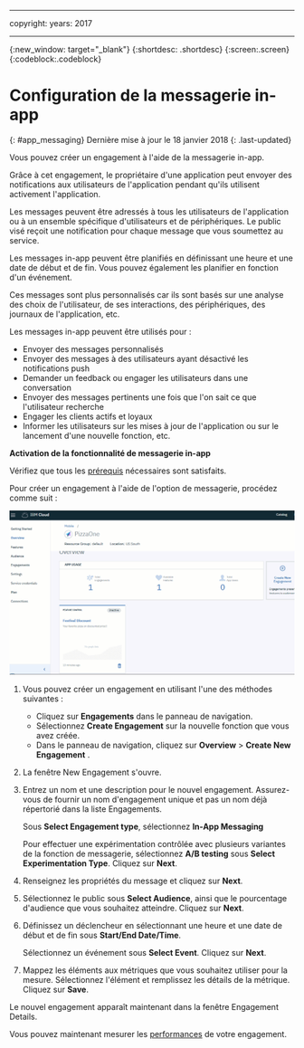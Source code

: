 
---

copyright:
 years: 2017

---

{:new_window: target="_blank"}
{:shortdesc: .shortdesc}
{:screen:.screen}
{:codeblock:.codeblock}

# Configuration de la messagerie in-app
{: #app_messaging}
Dernière mise à jour le 18 janvier 2018
{: .last-updated}

Vous pouvez créer un engagement à l'aide de la messagerie in-app. 

Grâce à cet engagement, le propriétaire d'une application peut envoyer des notifications aux utilisateurs de l'application pendant qu'ils utilisent activement l'application.

Les messages peuvent être adressés à tous les utilisateurs de l'application ou à un ensemble spécifique d'utilisateurs et de périphériques. Le public visé reçoit une notification pour chaque message que vous soumettez au service.

Les messages in-app peuvent être planifiés en définissant une heure et une date de début et de fin. Vous pouvez également les planifier en fonction d'un événement.

Ces messages sont plus personnalisés car ils sont basés sur une analyse des choix de l'utilisateur, de ses interactions, des périphériques, des journaux de l'application, etc.

Les messages in-app peuvent être utilisés pour :

- Envoyer des messages personnalisés
- Envoyer des messages à des utilisateurs ayant désactivé les notifications push
- Demander un feedback ou engager les utilisateurs dans une conversation
- Envoyer des messages pertinents une fois que l'on sait ce que l'utilisateur recherche
- Engager les clients actifs et loyaux
- Informer les utilisateurs sur les mises à jour de l'application ou sur le lancement d'une nouvelle fonction, etc.

**Activation de la fonctionnalité de messagerie in-app**

Vérifiez que tous les [prérequis](app_prerequisites.html) nécessaires sont satisfaits.

Pour créer un engagement à l'aide de l'option de messagerie, procédez comme suit :

![gif animé](images/in-app-engagement_animated.gif)

1. Vous pouvez créer un engagement en utilisant l'une des méthodes suivantes :
	- Cliquez sur **Engagements** dans le panneau de navigation. 
	- Sélectionnez **Create Engagement** sur la nouvelle fonction que vous avez créée.
	- Dans le panneau de navigation, cliquez sur **Overview** > **Create New Engagement** .
	
2. La fenêtre New Engagement s'ouvre.
	
3. Entrez un nom et une description pour le nouvel engagement. Assurez-vous de fournir un nom d'engagement unique et pas un nom déjà répertorié dans la liste Engagements.

    Sous **Select Engagement type**, sélectionnez **In-App Messaging**
	
	Pour effectuer une expérimentation contrôlée avec plusieurs variantes de la fonction de messagerie, sélectionnez **A/B testing** sous **Select Experimentation Type**. Cliquez sur **Next**.

4. Renseignez les propriétés du message et cliquez sur **Next**.
	
5. Sélectionnez le public sous **Select Audience**, ainsi que le pourcentage d'audience que vous souhaitez atteindre. Cliquez sur **Next**.

6. Définissez un déclencheur en sélectionnant une heure et une date de début et de fin sous **Start/End Date/Time**. 

    Sélectionnez un événement sous **Select Event**. Cliquez sur **Next**.	

7. Mappez les éléments aux métriques que vous souhaitez utiliser pour la mesure. Sélectionnez l'élément et remplissez les détails de la métrique. Cliquez sur **Save**.	

Le nouvel engagement apparaît maintenant dans la fenêtre Engagement Details.
	
Vous pouvez maintenant mesurer les [performances](app_measure_performance.html) de votre engagement.	
	










